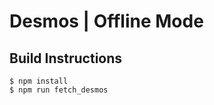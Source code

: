 # Desmos | Offline Mode

## Build Instructions

```console
$ npm install
$ npm run fetch_desmos
```
